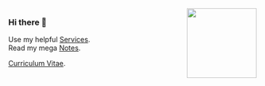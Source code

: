 <img src="https://github-readme-stats.vercel.app/api?username=vovanr&show_icons=true&hide_title=true&disable_animations=true" alt="" height="140" align="right" style="margin: 5px; margin-bottom: 20px;"/>

### Hi there 👋

Use my helpful [Services](https://vovanr.com/services/).  
Read my mega [Notes](https://vovanr.com/notes/).

[Curriculum Vitae](https://vovanr.com/cv/).

<!--
**VovanR/vovanr** is a ✨ _special_ ✨ repository because its `README.md` (this file) appears on your GitHub profile.

Here are some ideas to get you started:

- 🔭 I’m currently working on ...
- 🌱 I’m currently learning ...
- 👯 I’m looking to collaborate on ...
- 🤔 I’m looking for help with ...
- 💬 Ask me about ...
- 📫 How to reach me: ...
- 😄 Pronouns: ...
- ⚡ Fun fact: ...
-->

